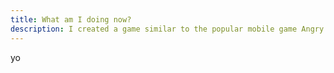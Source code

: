 ```yaml
---
title: What am I doing now?
description: I created a game similar to the popular mobile game Angry Birds, but with a banana flavoured twist.
---
```



yo